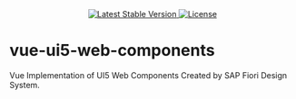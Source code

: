 <div style="text-align: center">
    <a href="https://www.npmjs.com/package/@nanvaie/vue-ui5-web-components">
        <img
            src="https://img.shields.io/npm/v/@nanvaie/vue-ui5-web-components"
            alt="Latest Stable Version"
        >
    </a>
    <a href="https://www.npmjs.com/package/@nanvaie/vue-ui5-web-components">
        <img
            src="https://img.shields.io/npm/l/@nanvaie/vue-ui5-web-components"
            alt="License"
        >
    </a>
</div>

# vue-ui5-web-components
Vue Implementation of UI5 Web Components Created by SAP Fiori Design System.
